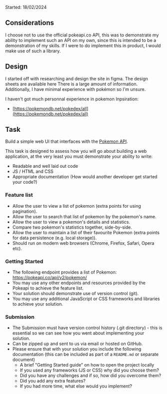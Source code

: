 Started: 18/02/2024

## Considerations

I choose not to use the official pokeapi.co API, this was to demonstrate my ability to implement such an API on my own, since this is intended to be a demonstration of my skills. If I were to do implement this in product, I would make use of such a library.

## Design

I started off with researching and design the site in figma. The design sheets are available here
There is a large amount of information. Additionally, I have minimal experience with pokémon so I'm unsure.

I haven't got much personnal experience in pokemon
Inpsiration:
- [https://pokemondb.net/pokedex/all](https://pokemondb.net/pokedex/all)

## Task

Build a simple web UI that interfaces with the [Pokemon API](https://pokeapi.co).

This task is designed to assess how you will go about building a web application, at the very least you must demonstrate your ability to write:
* Readable and well laid out code
* JS / HTML and CSS
* Appropriate documentation (How would another developer get started your code?)


### Feature list

* Allow the user to view a list of pokemon (extra points for using pagination).
* Allow the user to search that list of pokemon by the pokemon's name.
* Allow the user to view a pokemon's details and statistics.
* Compare two pokemon's statistics together, side-by-side.
* Allow the user to maintain a list of their favourite Pokemon (extra points for data persistence (e.g. local storage)).
* Should run on modern web browsers (Chrome, Firefox, Safari, Opera etc).

### Getting Started

* The following endpoint provides a list of Pokemon: https://pokeapi.co/api/v2/pokemon/
* You may use any other endpoints and resources provided by the Pokeapi to achieve the feature list.
* Your solution should demonstrate use of version control (git).
* You may use any additional JavaScript or CSS frameworks and libraries to achieve your solution.

### Submission

* The Submission must have version control history (.git directory) - this is essential so we can see how you went about implementing your solution.
* Can be zipped up and sent to us via email or hosted on GitHub.
* Please ensure that with your solution you include the following documentation (this can be included as part of a `README.md` or separate document)
  * A brief "Getting Started guide" on how to open the project locally
  * If you used any frameworks (JS or CSS) why did you choose them?
  * Did you have any challenges and if so, how did you overcome them?
  * Did you add any extra features?
  * If you had more time, what else would you implement?
